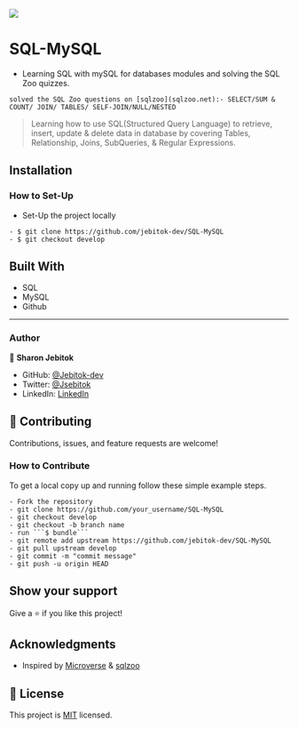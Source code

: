 ![](https://img.shields.io/badge/Microverse-blueviolet)

# SQL-MySQL

- Learning SQL with mySQL for databases modules and solving the SQL Zoo quizzes.
```
solved the SQL Zoo questions on [sqlzoo](sqlzoo.net):- SELECT/SUM & COUNT/ JOIN/ TABLES/ SELF-JOIN/NULL/NESTED
```

> Learning how to use SQL(Structured Query Language) to retrieve, insert, update & delete data in database by covering Tables, Relationship, Joins, SubQueries, & Regular Expressions.

## Installation

### How to Set-Up

<!-- - Install MySQL server
- Install MySQL workbench -->

- Set-Up the project locally

```
- $ git clone https://github.com/jebitok-dev/SQL-MySQL
- $ git checkout develop
```

<!-- ## How to Use the Database -->

## Built With

- SQL
- MySQL
- Github

---

<!-- ## Features

## Run Tests -->

### Author

👤 **Sharon Jebitok**

- GitHub: [@Jebitok-dev](https://github.com/jebitok-dev)
- Twitter: [@Jsebitok](https://twitter.com/jsebitok)
- LinkedIn: [LinkedIn](https://linkedin.com/in/sharon-jebitok/)

## 🤝 Contributing

Contributions, issues, and feature requests are welcome!

### How to Contribute

To get a local copy up and running follow these simple example steps.

````
- Fork the repository
- git clone https://github.com/your_username/SQL-MySQL
- git checkout develop
- git checkout -b branch name
- run ```$ bundle```
- git remote add upstream https://github.com/jebitok-dev/SQL-MySQL
- git pull upstream develop
- git commit -m "commit message"
- git push -u origin HEAD
````

## Show your support

Give a ⭐️ if you like this project!

## Acknowledgments

- Inspired by [Microverse](microverse.org) & [sqlzoo](sqlzoo.net)

## 📝 License

This project is [MIT](https://mit-license.org/) licensed.
